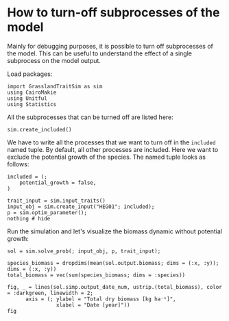 # How to turn-off subprocesses of the model

Mainly for debugging purposes, it is possible to turn off subprocesses of the model. This can be useful to understand the effect of a single subprocess on the model output. 

Load packages:
```@example turnoff_subprocesses
import GrasslandTraitSim as sim
using CairoMakie
using Unitful
using Statistics
```

All the subprocesses that can be turned off are listed here:
```@example turnoff_subprocesses
sim.create_included()
```

We have to write all the processes that we want to turn off in the `included` named tuple. By default, all other processes are included. Here we want to exclude the potential growth of the species. The named tuple looks as follows:
```@example turnoff_subprocesses
included = (;
    potential_growth = false,
)

trait_input = sim.input_traits()
input_obj = sim.create_input("HEG01"; included);
p = sim.optim_parameter();
nothing # hide
```

Run the simulation and let's visualize the biomass dynamic without potential growth:
```@example turnoff_subprocesses
sol = sim.solve_prob(; input_obj, p, trait_input);

species_biomass = dropdims(mean(sol.output.biomass; dims = (:x, :y)); dims = (:x, :y))
total_biomass = vec(sum(species_biomass; dims = :species))

fig, _ = lines(sol.simp.output_date_num, ustrip.(total_biomass), color = :darkgreen, linewidth = 2;
      axis = (; ylabel = "Total dry biomass [kg ha⁻¹]", 
                xlabel = "Date [year]"))
fig
```